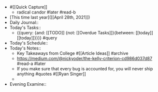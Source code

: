 - #[[Quick Capture]]
    - radical candor #later #read-b
- [This time last year]([[April 28th, 2021]])
- Daily Journal::
- Today's Tasks::
    - {{query: {and: [[TODO]] {not: [[Overdue Tasks]]}{between: [[today]] [[today]]}}}} #query
- Today's Schedule::
- Today's Notes::
    - Key Takeaways from College #[[Article Ideas]] #archive
    - https://medium.com/@nickyoder/the-kelly-criterion-cd986d037d87 #read-a #later
    - If you make sure that every bug is accounted for, you will never ship anything #quotes #[[Ryan Singer]]
    - 
- Evening Examine::
